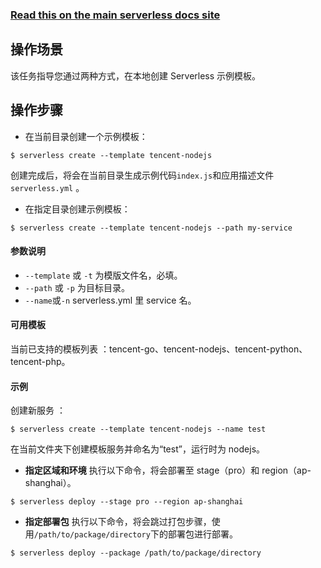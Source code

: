 <!--
title: Serverless Framework 文档 - 部署创建
menuText:  部署创建
menuOrder: 1
description: Creates a new Service in your current working directory
layout: Doc
-->

<!-- DOCS-SITE-LINK:START automatically generated  -->

### [Read this on the main serverless docs site](https://www.serverless.com/framework/docs/providers/tencent/cli-reference/create/)

<!-- DOCS-SITE-LINK:END -->

## 操作场景
该任务指导您通过两种方式，在本地创建 Serverless 示例模板。

## 操作步骤
- 在当前目录创建一个示例模板：
```
$ serverless create --template tencent-nodejs
```
创建完成后，将会在当前目录生成示例代码`index.js`和应用描述文件`serverless.yml` 。

- 在指定目录创建示例模板：
```
$ serverless create --template tencent-nodejs --path my-service
```


#### 参数说明
- `--template`  或 `-t`  为模版文件名，必填。
- `--path` 或 `-p` 为目标目录。
- `--name`或`-n` serverless.yml 里 service 名。


#### 可用模板
当前已支持的模板列表 ：tencent-go、tencent-nodejs、tencent-python、tencent-php。

#### 示例
创建新服务 ：
```
$ serverless create --template tencent-nodejs --name test
```
在当前文件夹下创建模板服务并命名为“test”，运行时为 nodejs。





- **指定区域和环境**
执行以下命令，将会部署至 stage（pro）和 region（ap-shanghai）。
```
$ serverless deploy --stage pro --region ap-shanghai
```





- **指定部署包**
执行以下命令，将会跳过打包步骤，使用`/path/to/package/directory`下的部署包进行部署。
```
$ serverless deploy --package /path/to/package/directory
```

